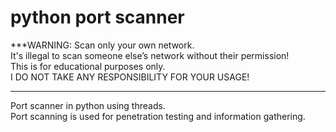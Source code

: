 # python port scanner  

***WARNING: Scan only your own network.  
It's illegal to scan someone else’s network without their permission!  
This is for educational purposes only.  
I DO NOT TAKE ANY RESPONSIBILITY FOR YOUR USAGE!  
*** 

Port scanner in python using threads.  
Port scanning is used for penetration testing and information gathering.
